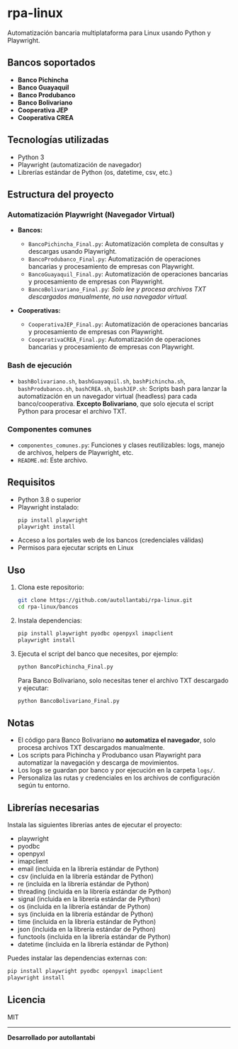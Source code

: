 # rpa-linux

Automatización bancaria multiplataforma para Linux usando Python y Playwright.

## Bancos soportados

- **Banco Pichincha**
- **Banco Guayaquil**
- **Banco Produbanco**
- **Banco Bolivariano**
- **Cooperativa JEP**
- **Cooperativa CREA**

## Tecnologías utilizadas

- Python 3
- Playwright (automatización de navegador)
- Librerías estándar de Python (os, datetime, csv, etc.)

## Estructura del proyecto

### Automatización Playwright (Navegador Virtual)

- **Bancos:**
  - `BancoPichincha_Final.py`: Automatización completa de consultas y descargas usando Playwright.
  - `BancoProdubanco_Final.py`: Automatización de operaciones bancarias y procesamiento de empresas con Playwright.
  - `BancoGuayaquil_Final.py`: Automatización de operaciones bancarias y procesamiento de empresas con Playwright.
  - `BancoBolivariano_Final.py`: *Solo lee y procesa archivos TXT descargados manualmente, no usa navegador virtual.*

- **Cooperativas:**
  - `CooperativaJEP_Final.py`: Automatización de operaciones bancarias y procesamiento de empresas con Playwright.
  - `CooperativaCREA_Final.py`: Automatización de operaciones bancarias y procesamiento de empresas con Playwright.

### Bash de ejecución

- `bashBolivariano.sh`, `bashGuayaquil.sh`, `bashPichincha.sh`, `bashProdubanco.sh`, `bashCREA.sh`, `bashJEP.sh`: Scripts bash para lanzar la automatización en un navegador virtual (headless) para cada banco/cooperativa. **Excepto Bolivariano**, que solo ejecuta el script Python para procesar el archivo TXT.

### Componentes comunes

- `componentes_comunes.py`: Funciones y clases reutilizables: logs, manejo de archivos, helpers de Playwright, etc.
- `README.md`: Este archivo.

## Requisitos

- Python 3.8 o superior
- Playwright instalado:
  ```bash
  pip install playwright
  playwright install
  ```
- Acceso a los portales web de los bancos (credenciales válidas)
- Permisos para ejecutar scripts en Linux

## Uso

1. Clona este repositorio:
   ```bash
   git clone https://github.com/autollantabi/rpa-linux.git
   cd rpa-linux/bancos
   ```

2. Instala dependencias:
   ```bash
   pip install playwright pyodbc openpyxl imapclient
   playwright install
   ```

3. Ejecuta el script del banco que necesites, por ejemplo:
   ```bash
   python BancoPichincha_Final.py
   ```

   Para Banco Bolivariano, solo necesitas tener el archivo TXT descargado y ejecutar:
   ```bash
   python BancoBolivariano_Final.py
   ```

## Notas

- El código para Banco Bolivariano **no automatiza el navegador**, solo procesa archivos TXT descargados manualmente.
- Los scripts para Pichincha y Produbanco usan Playwright para automatizar la navegación y descarga de movimientos.
- Los logs se guardan por banco y por ejecución en la carpeta `logs/`.
- Personaliza las rutas y credenciales en los archivos de configuración según tu entorno.

## Librerías necesarias

Instala las siguientes librerías antes de ejecutar el proyecto:

- playwright
- pyodbc
- openpyxl
- imapclient
- email (incluida en la librería estándar de Python)
- csv (incluida en la librería estándar de Python)
- re (incluida en la librería estándar de Python)
- threading (incluida en la librería estándar de Python)
- signal (incluida en la librería estándar de Python)
- os (incluida en la librería estándar de Python)
- sys (incluida en la librería estándar de Python)
- time (incluida en la librería estándar de Python)
- json (incluida en la librería estándar de Python)
- functools (incluida en la librería estándar de Python)
- datetime (incluida en la librería estándar de Python)

Puedes instalar las dependencias externas con:

```bash
pip install playwright pyodbc openpyxl imapclient
playwright install
```

## Licencia

MIT

---

**Desarrollado por autollantabi**
